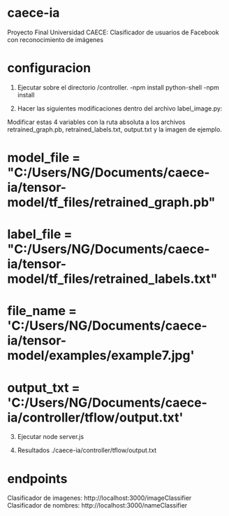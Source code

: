 # caece-ia
Proyecto Final Universidad CAECE: Clasificador de usuarios de Facebook con reconocimiento de imágenes

# configuracion
1) Ejecutar sobre el directorio /controller.
    -npm install python-shell
    -npm install

2) Hacer las siguientes modificaciones dentro del archivo label_image.py:
 
 Modificar estas 4 variables con la ruta absoluta a los archivos retrained_graph.pb, retrained_labels.txt, output.txt y la imagen de ejemplo.

 # model_file = "C:/Users/NG/Documents/caece-ia/tensor-model/tf_files/retrained_graph.pb"
 # label_file = "C:/Users/NG/Documents/caece-ia/tensor-model/tf_files/retrained_labels.txt"
 # file_name = 'C:/Users/NG/Documents/caece-ia/tensor-model/examples/example7.jpg'
 # output_txt = 'C:/Users/NG/Documents/caece-ia/controller/tflow/output.txt'

3) Ejecutar node server.js

4) Resultados ./caece-ia/controller/tflow/output.txt

# endpoints
Clasificador de imagenes: http://localhost:3000/imageClassifier
Clasificador de nombres: http://localhost:3000/nameClassifier


